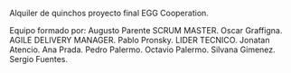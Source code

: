 Alquiler de quinchos proyecto final EGG Cooperation.

Equipo formado por:
Augusto Parente SCRUM MASTER.
Oscar Graffigna. AGILE DELIVERY MANAGER.
Pablo Pronsky. LIDER TECNICO.
Jonatan Atencio.
Ana Prada.
Pedro Palermo.
Octavio Palermo.
Silvana Gimenez.
Sergio Fuentes.
